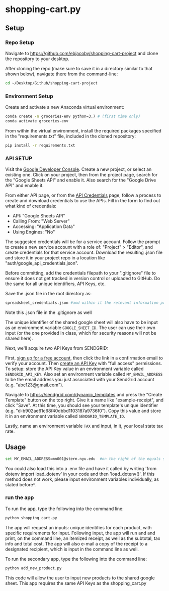 # shopping-cart.py

## Setup

### Repo Setup

Navigate to https://github.com/ebjacoby/shopping-cart-project and clone the repository to your desktop.


After cloning the repo (make sure to save it in a directory similar to that shown below), navigate there from the command-line:

```sh
cd ~/Desktop/Github/shopping-cart-project
```

### Environment Setup

Create and activate a new Anaconda virtual environment:

```sh
conda create -n groceries-env python=3.7 # (first time only)
conda activate groceries-env
```

From within the virtual environment, install the required packages specified in the "requirements.txt" file, included in the cloned repository:

```sh
pip install -r requirements.txt
```

### API SETUP

Visit the [Google Developer Console](https://console.developers.google.com/cloud-resource-manager). Create a new project, or select an existing one. Click on your project, then from the project page, search for the "Google Sheets API" and enable it. Also search for the "Google Drive API" and enable it.

From either API page, or from the [API Credentials](https://console.developers.google.com/apis/credentials) page, follow a process to create and download credentials to use the APIs. Fill in the form to find out what kind of credentials:

  + API: "Google Sheets API"
  + Calling From: "Web Server"
  + Accessing: "Application Data"
  + Using Engines: "No"

The suggested credentials will be for a service account. Follow the prompt to create a new service account with a role of: "Project" > "Editor", and create credentials for that service account. Download the resulting .json file and store it in your project repo in a location like "auth/google_api_credentials.json".

Before committing, add the credentials filepath to your ".gitignore" file to ensure it does not get tracked in version control or uploaded to GitHub. Do the same for all unique identifiers, API Keys, etc.

Save the .json file in the root directory as:

```sh
spreadsheet_credentials.json #and within it the relevant information provided by GOOGLE
```
Note this .json file in the .gitignore as well

The unique identifier of the shared google sheet will also have to be input as an environment variable `GOOGLE_SHEET_ID`. The user can use their own input (or the one provided in class, which for security reasons will not be shared here).



Next, we'll acquire two API Keys from SENDGRID:

First, [sign up for a free account](https://signup.sendgrid.com/), then click the link in a confirmation email to verify your account. Then [create an API Key](https://app.sendgrid.com/settings/api_keys) with "full access" permissions. To setup: store the API Key value in an environment variable called `SENDGRID_API_KEY`. Also set an environment variable called `MY_EMAIL_ADDRESS` to be the email address you just associated with your SendGrid account (e.g. "abc123@gmail.com").

Navigate to https://sendgrid.com/dynamic_templates and press the "Create Template" button on the top right. Give it a name like "example-receipt", and click "Save". At this time, you should see your template's unique identifier (e.g. "d-b902ae61c68f40dbbd1103187a9736f0"). Copy this value and store it in an environment variable called 
`SENDGRID_TEMPLATE_ID`.

Lastly, name an environment variable `TAX` and input, in it, your local state tax rate. 

## Usage

```sh
set MY_EMAIL_ADDRESS=mn001@stern.nyu.edu  #on the right of the equals sign, here, is a fake/placeholder e-mail/key. 
```

You could also load this into a .env file and have it called by writing 'from dotenv import load_dotenv' in your code and then 'load_dotenv()'. If this method does not work, please input environment variables individually, as stated before^.

### run the app

To run the app, type the following into the command line:

```sh
python shopping_cart.py
```

The app will request an inputs: unique identifies for each product, with specific requirements for input. Following input, the app will run and and print, on the command line, an itemized receipt, as well as the subtotal, tax info and total cost. The app will also e-mail a copy of the receipt to a designated recipient, which is input in the command line as well. 

To run the secondary app, type the following into the command line:

```sh
python add_new_product.py
```

This code will allow the user to input new products to the shared google sheet. This app requires the same API Keys as the shopping_cart.py